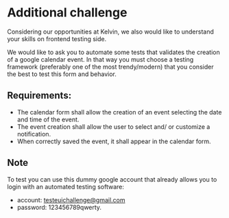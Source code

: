 # Additional challenge

Considering our opportunities at Kelvin, we also would like to understand your skills on frontend testing side.
 
We would like to ask you to automate some tests that validates the creation of a google calendar event. In that way you must choose a testing framework (preferably one of the most trendy/modern) that you consider the best to test this form and behavior.

## Requirements:

- The calendar form shall allow the creation of an event selecting the date and time of the event.
- The event creation shall allow the user to select and/ or customize a notification.
- When correctly saved the event, it shall appear in the calendar form.

## Note

To test you can use this dummy google account that already allows you to login with an automated testing software:
 - account: testeuichallenge@gmail.com
 - password: 123456789qwerty.